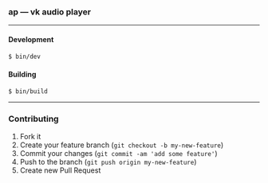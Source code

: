 ### ap &mdash; vk audio player

---

#### Development

```sh
$ bin/dev
```

#### Building

```sh
$ bin/build
```

---

### Contributing

1. Fork it
2. Create your feature branch (`git checkout -b my-new-feature`)
3. Commit your changes (`git commit -am 'add some feature'`)
4. Push to the branch (`git push origin my-new-feature`)
5. Create new Pull Request
